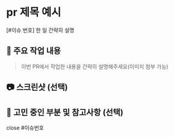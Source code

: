 # pr 제목 예시
[#이슈 번호] 한 일 간략히 설명

## 📝 주요 작업 내용

> 이번 PR에서 작업한 내용을 간략히 설명해주세요(이미지 첨부 가능)

## 📷 스크린샷 (선택)

## 💬 고민 중인 부분 및 참고사항 (선택)


close #이슈번호

